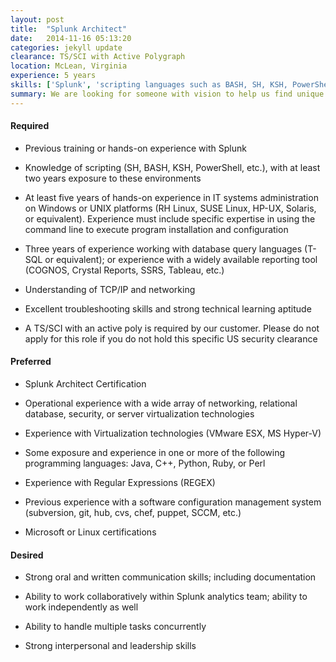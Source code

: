 ```yaml
---
layout: post
title:  "Splunk Architect"
date:   2014-11-16 05:13:20
categories: jekyll update
clearance: TS/SCI with Active Polygraph
location: McLean, Virginia
experience: 5 years
skills: ['Splunk', 'scripting languages such as BASH, SH, KSH, PowerShell', 'Unix', 'Linux', 'Windows', 'T-SQL', 'TCP/IP']
summary: We are looking for someone with vision to help us find unique and interesting ways to use Splunk. This engineer will work as a Splunk product domain expert, supporting the customer. The Splunk Architect will be responsible for the design and implementation of Splunk infrastructure, deployment, products, apps, reports, alerts, and dashboards for the customer. This engineer will manage Splunk knowledge objects (Apps, Dashboards, Saved Searches, Scheduled Searches, Alerts, etc.), and will be tasked with thinking about how to take Splunk and apply it to data beyond log files.
---
```


#### Required

* Previous training or hands-on experience with Splunk

* Knowledge of scripting (SH, BASH, KSH, PowerShell, etc.), with at least two years exposure to these environments

* At least five years of hands-on experience in IT systems administration on Windows or UNIX platforms (RH Linux, SUSE Linux, HP-UX, Solaris, or equivalent). Experience must include specific expertise in using the command line to execute program installation and configuration

* Three years of experience working with database query languages (T-SQL or equivalent); or experience with a widely available reporting tool (COGNOS, Crystal Reports, SSRS, Tableau, etc.)

* Understanding of TCP/IP and networking

* Excellent troubleshooting skills and strong technical learning aptitude

* A TS/SCI with an active poly is required by our customer. Please do not apply for this role if you do not hold this specific US security clearance

#### Preferred

* Splunk Architect Certification

* Operational experience with a wide array of networking, relational database, security, or server virtualization technologies

* Experience with Virtualization technologies (VMware ESX, MS Hyper-V)

* Some exposure and experience in one or more of the following programming languages: Java, C++, Python, Ruby, or Perl

* Experience with Regular Expressions (REGEX)

* Previous experience with a software configuration management system (subversion, git, hub, cvs, chef, puppet, SCCM, etc.)

* Microsoft or Linux certifications

#### Desired

* Strong oral and written communication skills; including documentation

* Ability to work collaboratively within Splunk analytics team; ability to work independently as well

* Ability to handle multiple tasks concurrently

* Strong interpersonal and leadership skills